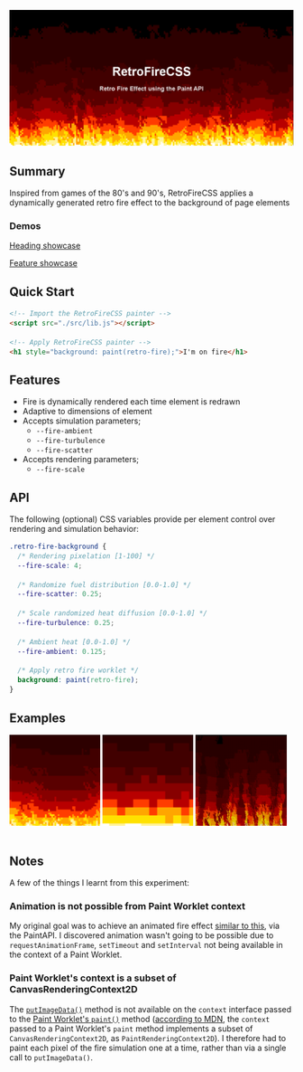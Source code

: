 [![RetroFireCSS](assets/heading.png)](assets/heading.html)

## Summary

Inspired from games of the 80's and 90's, RetroFireCSS applies a dynamically generated retro fire effect to the background of page elements

### Demos

[Heading showcase](assets/heading.html)

[Feature showcase](assets/feaures.html)

## Quick Start

```html
<!-- Import the RetroFireCSS painter -->
<script src="./src/lib.js"></script>

<!-- Apply RetroFireCSS painter -->
<h1 style="background: paint(retro-fire);">I'm on fire</h1>
```

## Features

- Fire is dynamically rendered each time element is redrawn
- Adaptive to dimensions of element
- Accepts simulation parameters;
  - `--fire-ambient`
  - `--fire-turbulence`
  - `--fire-scatter`
- Accepts rendering parameters;
  - `--fire-scale`

## API

The following (optional) CSS variables provide per element control over rendering and simulation behavior:

```css
.retro-fire-background {
  /* Rendering pixelation [1-100] */
  --fire-scale: 4;

  /* Randomize fuel distribution [0.0-1.0] */
  --fire-scatter: 0.25;

  /* Scale randomized heat diffusion [0.0-1.0] */
  --fire-turbulence: 0.25;

  /* Ambient heat [0.0-1.0] */
  --fire-ambient: 0.125;

  /* Apply retro fire worklet */
  background: paint(retro-fire);
}
```

## Examples

<div>
<img width="32%" src="assets/example-0.png" alt="Example of RetroFireCSS result"/>
<img width="32%" src="assets/example-1.png" alt="Example of RetroFireCSS result"/>
<img width="32%" src="assets/example-2.png" alt="Example of RetroFireCSS result"/>
</div>
<br/>

## Notes

A few of the things I learnt from this experiment:

### Animation is not possible from Paint Worklet context

My original goal was to achieve an animated fire effect [similar to this](assets/animated.html), via the PaintAPI. I discovered animation wasn't going to be possible due to `requestAnimationFrame`, `setTimeout` and `setInterval` not being available in the context of a Paint Worklet.

### Paint Worklet's context is a subset of CanvasRenderingContext2D

The [`putImageData()`](https://developer.mozilla.org/en-US/docs/Web/API/CanvasRenderingContext2D/putImageData) method is not available on the `context` interface passed to the [Paint Worklet's `paint()`](https://developer.mozilla.org/en-US/docs/Web/API/PaintWorklet#create_a_paintworklet) method ([according to MDN](https://developer.mozilla.org/en-US/docs/Web/API/CSS_Painting_API#interfaces), the `context` passed to a Paint Worklet's `paint` method implements a subset of `CanvasRenderingContext2D`, as `PaintRenderingContext2D`). I therefore had to paint each pixel of the fire simulation one at a time, rather than via a single call to `putImageData()`.
